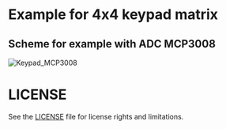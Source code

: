 # Example for 4x4 keypad matrix

## Scheme for example with ADC MCP3008
![Keypad_MCP3008](https://github.com/StMaHa/raspberry-examples/blob/master/4x4_matrix_keypad/Keypad_MCP3008.png)

# LICENSE

See the [LICENSE](LICENSE.md) file for license rights and limitations.
